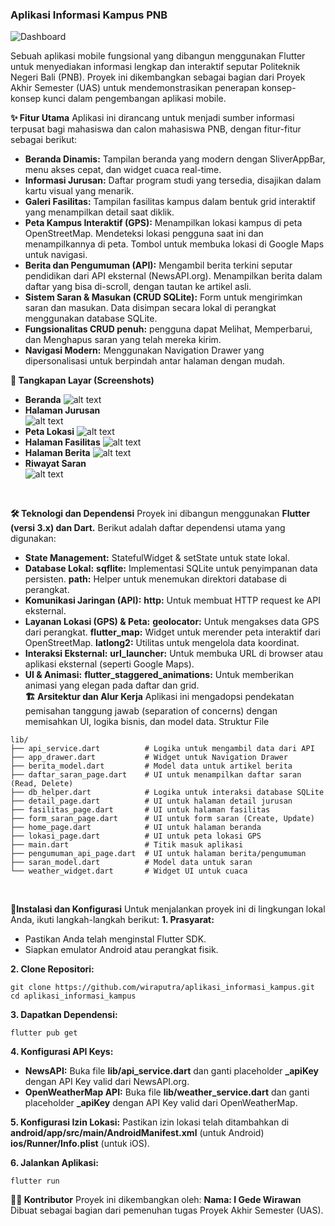 <h3>Aplikasi Informasi Kampus PNB</h3>

![Dashboard](assets/kampus1.jpg)

Sebuah aplikasi mobile fungsional yang dibangun menggunakan Flutter untuk menyediakan informasi lengkap dan interaktif seputar Politeknik Negeri Bali (PNB). Proyek ini dikembangkan sebagai bagian dari Proyek Akhir Semester (UAS) untuk mendemonstrasikan penerapan konsep-konsep kunci dalam pengembangan aplikasi mobile.

**✨ Fitur Utama**
Aplikasi ini dirancang untuk menjadi sumber informasi terpusat bagi mahasiswa dan calon mahasiswa PNB, dengan fitur-fitur sebagai berikut: <br>
- **Beranda Dinamis:** Tampilan beranda yang modern dengan SliverAppBar, menu akses cepat, dan widget cuaca real-time.<br>
- **Informasi Jurusan:** Daftar program studi yang tersedia, disajikan dalam kartu visual yang menarik.<br>
- **Galeri Fasilitas:** Tampilan fasilitas kampus dalam bentuk grid interaktif yang menampilkan detail saat diklik.<br>
- **Peta Kampus Interaktif (GPS):**
Menampilkan lokasi kampus di peta OpenStreetMap.
Mendeteksi lokasi pengguna saat ini dan menampilkannya di peta.
Tombol untuk membuka lokasi di Google Maps untuk navigasi.<br>
- **Berita dan Pengumuman (API):**
Mengambil berita terkini seputar pendidikan dari API eksternal (NewsAPI.org).
Menampilkan berita dalam daftar yang bisa di-scroll, dengan tautan ke artikel asli.<br>
- **Sistem Saran & Masukan (CRUD SQLite):**
Form untuk mengirimkan saran dan masukan.
Data disimpan secara lokal di perangkat menggunakan database SQLite.
- **Fungsionalitas CRUD penuh:** pengguna dapat Melihat, Memperbarui, dan Menghapus saran yang telah mereka kirim.<br>
- **Navigasi Modern:** Menggunakan Navigation Drawer yang dipersonalisasi untuk berpindah antar halaman dengan mudah.<br>

**📸 Tangkapan Layar (Screenshots)**
- **Beranda**
![alt text](assets/dokumentasi/beranda.jpg)
- **Halaman Jurusan**	
![alt text](assets/dokumentasi/daftarjurusan.jpg)
- **Peta Lokasi**
![alt text](assets/dokumentasi/lokasi.jpg)
- **Halaman Fasilitas**
![alt text](assets/dokumentasi/fasilitas.jpg)
- **Halaman Berita**
![alt text](assets/dokumentasi/apiberita.jpg)	
- **Riwayat Saran**<br>
![alt text](assets/dokumentasi/riwayatsaran.jpg)
<br>

**🛠️ Teknologi dan Dependensi**
Proyek ini dibangun menggunakan **Flutter (versi 3.x) dan Dart.** 
 Berikut adalah daftar dependensi utama yang digunakan:
- **State Management:** StatefulWidget & setState untuk state lokal.<br>
- **Database Lokal:**
**sqflite:** Implementasi SQLite untuk penyimpanan data persisten.
**path:** Helper untuk menemukan direktori database di perangkat.
- **Komunikasi Jaringan (API):**
**http:** Untuk membuat HTTP request ke API eksternal.
- **Layanan Lokasi (GPS) & Peta:**
**geolocator:** Untuk mengakses data GPS dari perangkat.
**flutter_map:** Widget untuk merender peta interaktif dari OpenStreetMap.
**latlong2:** Utilitas untuk mengelola data koordinat.
- **Interaksi Eksternal:**
**url_launcher:** Untuk membuka URL di browser atau aplikasi eksternal (seperti Google Maps).
- **UI & Animasi:**
**flutter_staggered_animations:** Untuk memberikan animasi yang elegan pada daftar dan grid. <br>
**🏗️ Arsitektur dan Alur Kerja**
Aplikasi ini mengadopsi pendekatan pemisahan tanggung jawab (separation of concerns) dengan memisahkan UI, logika bisnis, dan model data.
Struktur File
```
lib/
├── api_service.dart          # Logika untuk mengambil data dari API
├── app_drawer.dart           # Widget untuk Navigation Drawer
├── berita_model.dart         # Model data untuk artikel berita
├── daftar_saran_page.dart    # UI untuk menampilkan daftar saran (Read, Delete)
├── db_helper.dart            # Logika untuk interaksi database SQLite
├── detail_page.dart          # UI untuk halaman detail jurusan
├── fasilitas_page.dart       # UI untuk halaman fasilitas
├── form_saran_page.dart      # UI untuk form saran (Create, Update)
├── home_page.dart            # UI untuk halaman beranda
├── lokasi_page.dart          # UI untuk peta lokasi GPS
├── main.dart                 # Titik masuk aplikasi
├── pengumuman_api_page.dart  # UI untuk halaman berita/pengumuman
├── saran_model.dart          # Model data untuk saran
└── weather_widget.dart       # Widget UI untuk cuaca
```
<br>


**🚀Instalasi dan Konfigurasi** 
Untuk menjalankan proyek ini di lingkungan lokal Anda, ikuti langkah-langkah berikut:
**1. Prasyarat:**
- Pastikan Anda telah menginstal Flutter SDK.
- Siapkan emulator Android atau perangkat fisik.

**2. Clone Repositori:**
```
git clone https://github.com/wiraputra/aplikasi_informasi_kampus.git
cd aplikasi_informasi_kampus
```

**3. Dapatkan Dependensi:**
```
flutter pub get
```

**4. Konfigurasi API Keys:**
- **NewsAPI:** Buka file **lib/api_service.dart** dan ganti placeholder **_apiKey** dengan API Key valid dari NewsAPI.org. 
- **OpenWeatherMap API:** Buka file **lib/weather_service.dart** dan ganti placeholder **_apiKey** dengan API Key valid dari OpenWeatherMap.

**5. Konfigurasi Izin Lokasi:**
Pastikan izin lokasi telah ditambahkan di 
**android/app/src/main/AndroidManifest.xml** (untuk Android) 
**ios/Runner/Info.plist** (untuk iOS). <br>

**6. Jalankan Aplikasi:**
```
flutter run
```

**👨‍💻 Kontributor**
Proyek ini dikembangkan oleh:
**Nama: I Gede Wirawan**
Dibuat sebagai bagian dari pemenuhan tugas Proyek Akhir Semester (UAS).

